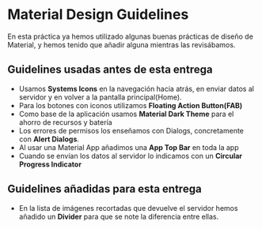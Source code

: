 # Material Design Guidelines
En esta práctica ya hemos utilizado algunas buenas prácticas de diseño de Material, y hemos tenido que añadir alguna mientras las revisábamos.

## Guidelines usadas antes de esta entrega
- Usamos **Systems Icons** en la navegación hacia atrás, en enviar datos al servidor y en volver a la pantalla principal(Home).
- Para los botones con iconos utilizamos **Floating Action Button(FAB)**
- Como base de la aplicación usamos **Material Dark Theme** para el ahorro de recursos y batería
- Los errores de permisos los enseñamos con Dialogs, concretamente con **Alert Dialogs**.
- Al usar una Material App añadimos una **App Top Bar** en toda la app
- Cuando se envían los datos al servidor lo indicamos con un **Circular Progress Indicator**

## Guidelines añadidas para esta entrega
- En la lista de imágenes recortadas que devuelve el servidor hemos añadido un **Divider** para que se note la diferencia entre ellas.
